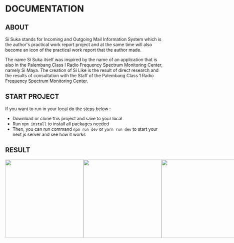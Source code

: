 # DOCUMENTATION

## ABOUT
Si Suka stands for Incoming and Outgoing Mail Information System which is the author's practical work report project and at the same time will also become an icon of the practical work report that the author made.

The name Si Suka itself was inspired by the name of an application that is also in the Palembang Class I Radio Frequency Spectrum Monitoring Center, namely Si Maya. The creation of Si Like is the result of direct research and the results of consultation with the Staff of the Palembang Class 1 Radio Frequency Spectrum Monitoring Center.

## START PROJECT

If you want to run in your local do the steps below :
- Download or clone this project and save to your local 
- Run `npm install` to install all packages needed
- Then, you can run command `npm run dev` or `yarn run dev` to start your next js server and see how it works

## RESULT

<div style="display: flex">
<img src="https://i.postimg.cc/wxkYMGgC/Screen-Shot-2022-12-02-at-15-10-48.png" style="height: 250px" />
<img src="https://i.postimg.cc/LsPrpyx0/Screen-Shot-2022-12-02-at-15-10-55.png" style="height: 250px" />
<img src="https://i.postimg.cc/hjg3qKzf/Screen-Shot-2022-12-02-at-15-12-27.png" style="height: 250px" />
<img src="https://i.postimg.cc/0jXtmmtw/Screen-Shot-2022-12-02-at-15-12-44.png" style="height: 250px" />
<img src="https://i.postimg.cc/Fs2p4hwN/Screen-Shot-2022-12-02-at-15-12-55.png" style="height: 250px" />
<img src="https://i.postimg.cc/rp9Nxxsw/Screen-Shot-2022-12-02-at-15-13-04.png" style="height: 250px" />
<img src="https://i.postimg.cc/h4M46jzQ/Screen-Shot-2022-12-02-at-15-13-15.png" style="height: 250px" />
</div>

